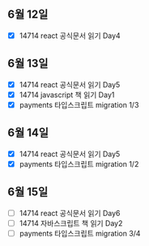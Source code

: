 ## 6월 12일

- [x] 14714 react 공식문서 읽기 Day4

## 6월 13일

- [x] 14714 react 공식문서 읽기 Day5
- [x] 14714 javascript 책 읽기 Day1
- [x] payments 타입스크립트 migration 1/3

## 6월 14일

- [x] 14714 react 공식문서 읽기 Day5
- [x] payments 타입스크립트 migration 1/2

## 6월 15일

- [ ] 14714 react 공식문서 읽기 Day6
- [ ] 14714 자바스크립트 책 읽기 Day2
- [ ] payments 타입스크립트 migration 3/4
